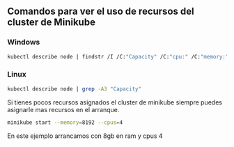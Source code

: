 ## Comandos para ver el uso de recursos del cluster de Minikube
### Windows
```sh
kubectl describe node | findstr /I /C:"Capacity" /C:"cpu:" /C:"memory:"
```
### Linux
```sh
kubectl describe node | grep -A3 "Capacity"
```

Si tienes pocos recursos asignados el cluster de minikube siempre puedes asignarle mas recursos en el arranque.

```sh
minikube start --memory=8192 --cpus=4
```

En este ejemplo arrancamos con 8gb en ram y cpus 4 